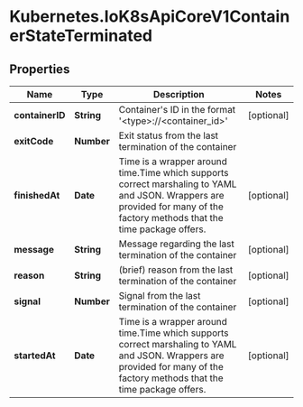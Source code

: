 # Kubernetes.IoK8sApiCoreV1ContainerStateTerminated

## Properties

Name | Type | Description | Notes
------------ | ------------- | ------------- | -------------
**containerID** | **String** | Container&#39;s ID in the format &#39;&lt;type&gt;://&lt;container_id&gt;&#39; | [optional] 
**exitCode** | **Number** | Exit status from the last termination of the container | 
**finishedAt** | **Date** | Time is a wrapper around time.Time which supports correct marshaling to YAML and JSON.  Wrappers are provided for many of the factory methods that the time package offers. | [optional] 
**message** | **String** | Message regarding the last termination of the container | [optional] 
**reason** | **String** | (brief) reason from the last termination of the container | [optional] 
**signal** | **Number** | Signal from the last termination of the container | [optional] 
**startedAt** | **Date** | Time is a wrapper around time.Time which supports correct marshaling to YAML and JSON.  Wrappers are provided for many of the factory methods that the time package offers. | [optional] 


